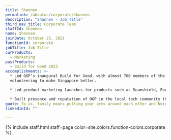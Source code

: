 ```yaml
---
title: Shannen
permalink: /aboutus/corporate/shannen
description: "Shannen - Job Title"
third_nav_title: Corporate Team
staffId: shannen
name: Shannen
joinDate: October 25, 2021
functionId: corporate
jobTitle: Job Title
curProducts:
  - Marketing
pastProducts:
  - Build for Good 2023
accomplishments: >-
  * Led OGP’s inaugural Build for Good, with almost 700 members of the public
  volunteering to make Singapore better.

  * Led product marketing launches for products such as Scamshield, For.sg, OGP healthcare product suite.

  * Built presence and reputation of OGP in the local tech community through outreach events and collaborations, leading to OGP exceeding our hiring goals.
quote: To us, family means putting your arms around each other and being there.
linkedinId: ""

---
```


{% include staff.html staff=page color=site.colors.function-colors.corporate %}
